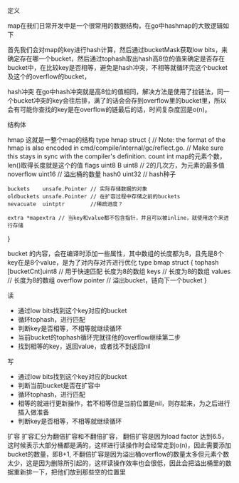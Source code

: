 定义

map在我们日常开发中是一个很常用的数据结构，在go中hashmap的大致逻辑如下
 
首先我们会对map的key进行hash计算，然后通过bucketMask获取low bits，来确定存在哪一个bucket，然后通过tophash取出hash高8位的值来确定是否存在bucket中，在比较key是否相等，避免是hash冲突，不相等就循环完这个bucket及这个的overflow的bucket，

hash冲突
在go中hash冲突就是高8位的值相同，解决方法是使用了拉链法，同一个bucket冲突的key会往后排，满了的话会会存到overflow里的bucket里，所以会有可能你查找的key是在overflow的链最后的话，时间复杂度回是o(n)。

结构体

hmap
这就是一整个map的结构
type hmap struct {
	// Note: the format of the hmap is also encoded in cmd/compile/internal/gc/reflect.go.
	// Make sure this stays in sync with the compiler's definition.
	count     int map的元素个数，len()取得长度就是这个的值
	flags     uint8 
	B         uint8  // 2的几次方，为元素的最多值
	noverflow uint16 // 溢出桶的数量
	hash0     uint32 // hash种子

	buckets    unsafe.Pointer // 实际存储数据的对象
	oldbuckets unsafe.Pointer // 在扩容过程中存储之前的buckets
	nevacuate  uintptr        //稀疏进度？

	extra *mapextra // 当key和value都不包含指针，并且可以被inline，就使用这个来进行存储
}

 bucket 的内容，会在编译时添加一些属性，其中数组的长度都为8，且先是8个key在是8个value，是为了对内存对齐进行优化
type bmap struct {
    tophash [bucketCnt]uint8   // 用于快速匹配 长度为8的数组
     keys  //   长度为8的数组
     values  // 长度为8的数组
     overflow pointer  // 溢出bucket，链向下一个bucket
}

读
- 通过low bits找到这个key对应的bucket
- 循环tophash，进行匹配
- 判断key是否相等，不相等就继续循环
- 当前bucket的tophash循环完就往他的overflow继续第二步
- 找到相等的key，返回value，或者找不到返回nil


写
- 通过low bits找到这个key对应的bucket
- 判断当前bucket是否在扩容中
- 循环tophash，进行匹配
- 相等的就进行更新操作，若不相等但是当前位置是nil，则存起来，为之后进行插入做准备
- 判断key是否相等，不相等就继续循环


扩容
扩容汇分为翻倍扩容和不翻倍扩容，
翻倍扩容是因为load factor 达到6.5，这时候表示大部分桶都是满的，这样进行读操作时会经常走到o(n)，因此需要添加bucket的数量，即B+1,
不翻倍扩容是因为溢出桶overflow的数量太多但元素个数太少，这是因为删除所引起的，这样读操作效率也会很低，因此会把溢出桶里的数据重新排一下，把他们放到那些空的位置里
